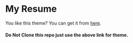 # My Resume
 
 You like this theme? You can get it from [here](https://templatemo.com/tm-467-easy-profile).

#### Do Not Clone this repo just use the above link for theme.
 
